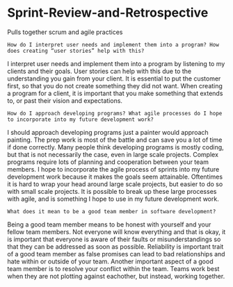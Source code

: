 # Sprint-Review-and-Retrospective
Pulls together scrum and agile practices


    How do I interpret user needs and implement them into a program? How does creating “user stories” help with this?
I interpret user needs and implement them into a program by listening to my clients and their goals. User stories can help with this due to the understanding you gain from your client. It is essential to put the customer first, so that you do not create something they did not want. When creating a program for a client, it is important that you make something that extends to, or past their vision and expectations.     
    
    
    
    
    How do I approach developing programs? What agile processes do I hope to incorporate into my future development work?
 I should approach developing programs just a painter would approach painting. The prep work is most of the battle and can save you a lot of time if done correctly. Many people think developing programs is mostly coding, but that is not necessarily the case, even in large scale projects. Complex programs require lots of planning and cooperation between your team members. I hope to incorporate the agile process of sprints into my future development work because it makes the goals seem attainable. Oftentimes it is hard to wrap your head around large scale projects, but easier to do so with small scale projects. It is possible to break up these large processes with agile, and is something I hope to use in my future development work.   
    
    
    
    
    What does it mean to be a good team member in software development?
Being a good team member means to be honest with yourself and your fellow team members. Not everyone will know everything and that is okay, it is important that everyone is aware of their faults or misunderstandings so that they can be addressed as soon as possible. Reliability is important trait of a good team member as false promises can lead to bad relationships and hate within or outside of your team. Another important aspect of a good team member is to resolve your conflict within the team. Teams work best when they are not plotting against eachother, but instead, working together.

